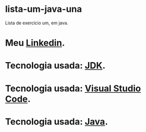 # lista-um-java-una   
Lista de exercício um, em java.

# Meu [Linkedin](https://www.linkedin.com/in/kevin-ferreira-undefined-5276b9272/).    
# Tecnologia usada: [JDK](https://download.oracle.com/java/20/latest/jdk-20_windows-x64_bin.exe).    
# Tecnologia usada: [Visual Studio Code](https://code.visualstudio.com).    
# Tecnologia usada: [Java](https://www.java.com/pt-BR/).
